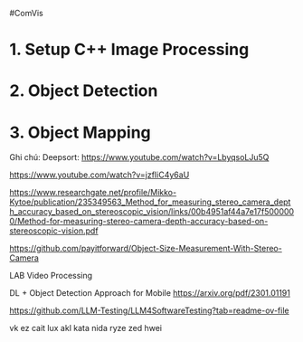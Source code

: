 #ComVis
# 1. Setup C++ Image Processing

# 2. Object Detection

# 3. Object Mapping



Ghi chú:
Deepsort: https://www.youtube.com/watch?v=LbyqsoLJu5Q

https://www.youtube.com/watch?v=jzfIiC4y6aU

https://www.researchgate.net/profile/Mikko-Kytoe/publication/235349563_Method_for_measuring_stereo_camera_depth_accuracy_based_on_stereoscopic_vision/links/00b4951af44a7e17f5000000/Method-for-measuring-stereo-camera-depth-accuracy-based-on-stereoscopic-vision.pdf

https://github.com/payitforward/Object-Size-Measurement-With-Stereo-Camera


LAB Video Processing

DL + Object Detection Approach for Mobile
https://arxiv.org/pdf/2301.01191

https://github.com/LLM-Testing/LLM4SoftwareTesting?tab=readme-ov-file

vk
ez
cait
lux
akl
kata
nida
ryze
zed
hwei